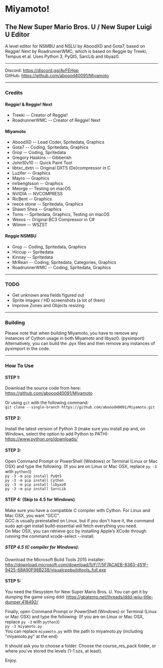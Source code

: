 # Miyamoto!
## The New Super Mario Bros. U / New Super Luigi U Editor
A level editor for NSMBU and NSLU by AboodXD and Gota7, based on Reggie! Next by RoadrunnerWMC, which is based on Reggie by Treeki, Tempus et al. Uses Python 3, PyQt5, SarcLib and libyaz0.

----------------------------------------------------------------

Discord: https://discord.gg/AvFEHpp  
GitHub: https://github.com/aboood40091/Miyamoto  

----------------------------------------------------------------

### Credits
#### Reggie! & Reggie! Next
* Treeki -- Creator of Reggie!
* RoadrunnerWMC -- Creator of Reggie! Next
  
#### Miyamoto
* AboodXD -- Lead Coder, Spritedata, Graphics
* Gota7 -- Coding, Spritedata, Graphics
* Grop -- Coding, Spritedata
* Gregory Haskins -- Gibberish
* John10v10 -- Quick Paint Tool
* libtxc_dxtn -- Original DXT5 (De)compressor in C
* Luzifer -- Graphics
* Mayro -- Graphics
* mrbengtsson -- Graphics
* Meorge -- Testing on macOS
* NVIDIA -- NVCOMPRESS
* RicBent -- Graphics
* reece stone -- Spritedata, Graphics
* Shawn Shea -- Graphics
* Toms -- Spritedata, Graphics, Testing on macOS
* Wexos -- Original BC3 Compressor in C#
* Wiimm -- WSZST
  
#### Reggie NSMBU
* Grop -- Coding, Spritedata, Graphics
* Hiccup -- Spritedata
* Kinnay -- Spritedata
* MrRean -- Coding, Spritedata, Categories, Graphics
* RoadrunnerWMC -- Coding, Spritedata, Graphics

----------------------------------------------------------------

### TODO
- Get unknown area fields figured out
- Sprite images / HD screenshots (a lot of them)
- Improve Zones and Objects resizing

----------------------------------------------------------------

### Building
Please note that when building Miyamoto, you have to remove any instances of Cython usage in both Miyamoto and libyaz0. (pyximport)  
Alternatively, you can build the .pyx files and then remove any instances of pyximport in the code.

----------------------------------------------------------------

### How To Use
#### STEP 1:
Download the source code from here:  
https://github.com/aboood40091/Miyamoto  

Or using `git` with the following command:  
`git clone --single-branch https://github.com/aboood40091/Miyamoto.git`  

#### STEP 2:
Install the latest version of Python 3 (make sure you install pip and, on Windows, select the option to add Python to PATH):  
https://www.python.org/downloads/

#### STEP 3:
Open Command Prompt or PowerShell (Windows) or Terminal (Linux or Mac OSX) and type the following: (If you are on Linux or Mac OSX, replace `py -3` with `python3`)  
`py -3 -m pip install PyQt5`  
`py -3 -m pip install Cython`  
`py -3 -m pip install libyaz0`  
`py -3 -m pip install SarcLib`  

#### STEP 4: (Skip to 4.5 for Windows)
Make sure you have a compatible C compiler with Cython. For Linux and Mac OSX, you want "GCC".  
GCC is usually preinstalled on Linux, but if you don't have it, the command sudo apt-get install build-essential will fetch everything you need.  
On Mac OSX, you can retrieve gcc by installing Apple’s XCode through running the command xcode-select --install.  

##### STEP 4.5 (C compiler for Windows):
Download the Microsoft Build Tools 2015 installer:  
http://download.microsoft.com/download/5/F/7/5F7ACAEB-8363-451F-9425-68A90F98B238/visualcppbuildtools_full.exe  

#### STEP 5:
You need the filesystem for New Super Mario Bros. U. You can get it by dumping the game using ddd: https://gbatemp.net/threads/ddd-wiiu-title-dumper.418492/  


Finally, open Command Prompt or PowerShell (Windows) or Terminal (Linux or Mac OSX) and type the following: (If you are on Linux or Mac OSX, replace `py -3` with `python3`)  
`py -3 miyamoto.py`  
You can replace `miyamoto.py` with the path to miyamoto.py (including "miyamoto.py" at the end)  
  
It should ask you to choose a folder. Choose the course_res_pack folder, or where you've stored the levels (1-1.szs, at least).

Enjoy.

